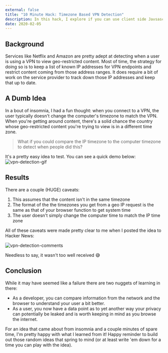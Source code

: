 ```yaml
---
external: false
title: "10 Minute Hack: Timezone Based VPN Detection"
description: In this hack, I explore if you can use client side Javsascript to detect a VPN with some timezone trickery.
date: 2020-02-05
---
```


## Background

Services like Netflix and Amazon are pretty adept at detecting when a user is using a VPN to view geo-restricted content. Most of time, the strategy for doing so is to keep a list of known IP addresses for VPN endpoints and restrict content coming from those address ranges. It does require a bit of work on the service provider to track down those IP addresses and keep that up to date.

## A Dumb Idea

In a bout of insomnia, I had a fun thought: when you connect to a VPN, the user typically doesn't change the computer's timezone to match the VPN. When you're getting around content, there's a solid chance the country whose geo-restricted content you're trying to view is in a different time zone.

> What if you could compare the IP timezone to the computer timezone to detect when people did this?

It's a pretty easy idea to test. You can see a quick demo below:
![vpn-detection-gif](//images.ctfassets.net/ulmwkzhz2s13/6fv2ng2xlU3iapVx1Zrg1D/14a41b8f2889133bfd2048a2f99d4a90/demo.gif)

## Results

There are a couple (HUGE) caveats:

1. This assumes that the content isn't in the same timezone
2. The format of the the timezones you get from a geo IP request is the same as that of your browser function to get system time
3. The user doesn't simply change the computer time to match the IP time zone

All of these caveats were made pretty clear to me when I posted the idea to Hacker News:

![vpn-detection-comments](//images.ctfassets.net/ulmwkzhz2s13/5SYu01qPl8vN0KAgTWakOG/722495e4f5dd3f617050e5eb4123f1e6/vpn-detection-comments.png)

Needless to say, it wasn't too well received 😅

## Conclusion

While it may have seemed like a failure there are two nuggets of learning in there:

- As a developer, you can compare information from the network and the browser to understand your user a bit better.
- As a user, you now have a data point as to yet another way your privacy can potentially be leaked and is worth keeping in mind as you browse the internet.

For an idea that came about from insomnia and a couple minutes of spare time, I'm pretty happy with what I learned from it! Happy reminder to build out those random ideas that spring to mind (or at least write 'em down for a time you can play with the idea).
